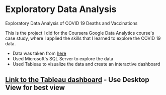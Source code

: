 # Exploratory Data Analysis
Exploratory Data Analysis of COVID 19 Deaths and Vaccinations

This is the project I did for the Coursera Google Data Analytics course's case study, where I applied the skills that I learned to explore the COVID 19 data.

* Data was taken from [here](https://ourworldindata.org/covid-deaths)
* Used Microsoft's SQL Server to explore the data
* Used Tableau to visualize the data and create an interactive dashboard

## [Link to the Tableau dashboard](https://public.tableau.com/app/profile/jericka.marco/viz/COVID19Dashboard_16951688711120/floating) - Use Desktop View for best view


